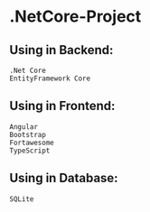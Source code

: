 # .NetCore-Project

## Using in Backend:
    .Net Core
    EntityFramework Core

## Using in Frontend:
    Angular
    Bootstrap
    Fortawesome
    TypeScript

## Using in Database:
    SQLite
